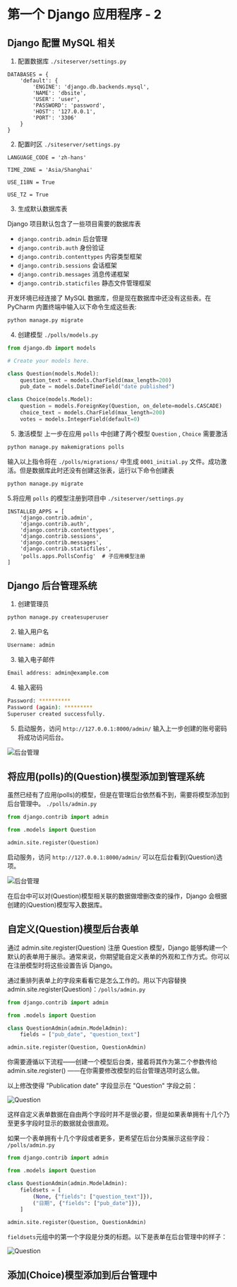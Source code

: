 # 第一个 Django 应用程序 - 2

## Django 配置 MySQL 相关

1. 配置数据库 `./siteserver/settings.py`

```py{3-8}
DATABASES = {
    'default': {
        'ENGINE': 'django.db.backends.mysql',
        'NAME': 'dbsite',
        'USER': 'user',
        'PASSWORD': 'password',
        'HOST': '127.0.0.1',
        'PORT': '3306'
    }
}
```

2. 配置时区 `./siteserver/settings.py`

```py{3}
LANGUAGE_CODE = 'zh-hans'

TIME_ZONE = 'Asia/Shanghai'

USE_I18N = True

USE_TZ = True
```

3. 生成默认数据库表

Django 项目默认包含了一些项目需要的数据库表

- `django.contrib.admin` 后台管理
- `django.contrib.auth` 身份验证
- `django.contrib.contenttypes` 内容类型框架
- `django.contrib.sessions` 会话框架
- `django.contrib.messages` 消息传递框架
- `django.contrib.staticfiles` 静态文件管理框架

开发环境已经连接了 MySQL 数据库，但是现在数据库中还没有这些表。在 PyCharm 内置终端中输入以下命令生成这些表:

```sh
python manage.py migrate
```

4. 创建模型 `./polls/models.py`

```py
from django.db import models

# Create your models here.

class Question(models.Model):
    question_text = models.CharField(max_length=200)
    pub_date = models.DateTimeField("date published")

class Choice(models.Model):
    question = models.ForeignKey(Question, on_delete=models.CASCADE)
    choice_text = models.CharField(max_length=200)
    votes = models.IntegerField(default=0)

```

5. 激活模型
   上一步在应用 `polls` 中创建了两个模型 `Question` , `Choice` 需要激活

```sh
python manage.py makemigrations polls
```

输入以上指令将在 `./polls/migrations/` 中生成 `0001_initial.py` 文件。成功激活。但是数据库此时还没有创建这张表，运行以下命令创建表

```sh
python manage.py migrate
```

5.将应用 `polls` 的模型注册到项目中 `./siteserver/settings.py`

```py{8}
INSTALLED_APPS = [
    'django.contrib.admin',
    'django.contrib.auth',
    'django.contrib.contenttypes',
    'django.contrib.sessions',
    'django.contrib.messages',
    'django.contrib.staticfiles',
    'polls.apps.PollsConfig'  # 子应用模型注册
]
```

## Django 后台管理系统

1. 创建管理员

```sh
python manage.py createsuperuser
```

2. 输入用户名

```sh
Username: admin
```

3. 输入电子邮件

```sh
Email address: admin@example.com
```

4. 输入密码

```sh
Password: **********
Password (again): *********
Superuser created successfully.
```

5. 启动服务，访问 `http://127.0.0.1:8000/admin/` 输入上一步创建的账号密码将成功访问后台。

![后台管理](/public/images/djangoa.png)

## 将应用(polls)的(Question)模型添加到管理系统

虽然已经有了应用(polls)的模型，但是在管理后台依然看不到，需要将模型添加到后台管理中。
`./polls/admin.py`

```py
from django.contrib import admin

from .models import Question

admin.site.register(Question)
```

启动服务，访问 `http://127.0.0.1:8000/admin/` 可以在后台看到(Question)选项。

![后台管理](/public/images/djangob.png)

在后台中可以对(Question)模型相关联的数据做增删改查的操作，Django 会根据创建的(Question)模型写入数据库。

## 自定义(Question)模型后台表单

通过 admin.site.register(Question) 注册 Question 模型，Django 能够构建一个默认的表单用于展示。通常来说，你期望能自定义表单的外观和工作方式。你可以在注册模型时将这些设置告诉 Django。

通过重排列表单上的字段来看看它是怎么工作的。用以下内容替换 admin.site.register(Question)：`/polls/admin.py`

```py
from django.contrib import admin

from .models import Question

class QuestionAdmin(admin.ModelAdmin):
    fields = ["pub_date", "question_text"]

admin.site.register(Question, QuestionAdmin)
```

你需要遵循以下流程——创建一个模型后台类，接着将其作为第二个参数传给 admin.site.register() ——在你需要修改模型的后台管理选项时这么做。

以上修改使得 "Publication date" 字段显示在 "Question" 字段之前：

![Question](/public/images/djangoc.png)

这样自定义表单数据在自由两个字段时并不是很必要，但是如果表单拥有十几个乃至更多字段时显示的数据就会很直观。

如果一个表单拥有十几个字段或者更多，更希望在后台分类展示这些字段：
`/polls/admin.py`

```py
from django.contrib import admin

from .models import Question

class QuestionAdmin(admin.ModelAdmin):
    fieldsets = [
        (None, {"fields": ["question_text"]}),
        ("日期", {"fields": ["pub_date"]}),
    ]

admin.site.register(Question, QuestionAdmin)
```

`fieldsets`元组中的第一个字段是分类的标题。以下是表单在后台管理中的样子：

![Question](/public/images/djangod.png)

## 添加(Choice)模型添加到后台管理中
